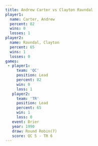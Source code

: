 ```yaml
---
title: Andrew Carter vs Clayton Ravndal
player1:                
  name: Carter, Andrew  
  percent: 82           
  wins: 0               
  losses: 1             
player2:                
  name: Ravndal, Clayton
  percent: 65           
  wins: 1               
  losses: 0             
games:
 - player1:        
     team: 'QC'    
     position: Lead
     percent: 82   
     win: 0        
     loss: 1       
   player2:        
     team: 'TR'    
     position: Lead
     percent: 65   
     win: 1        
     loss: 0       
   event: Brier        
   year: 1990          
   draw: Round Robin(7)
   score: QC 5 - TR 6  
---
```

